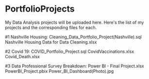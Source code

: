 # PortfolioProjects
My Data Analysis projects will be uploaded here.
Here's the list of my projects and the corresponding files for each.

#1 Nashville Housing: 
   Cleaning_Data_Portfolio_Project(Nashville).sql
   Nashville Housing Data for Data Cleaning.xlsx

#2 Covid 19:
   COVID_Portfolio_Project.sql
   CovidVaccinations.xlsx
   Covid_Death.xlsx

#3 Data Professional Survey Breakdown:
   Power BI - Final Project.xlsx
   PowerBI_Project.pbix
   Power_BI_Dashboard(Photo).jpg
